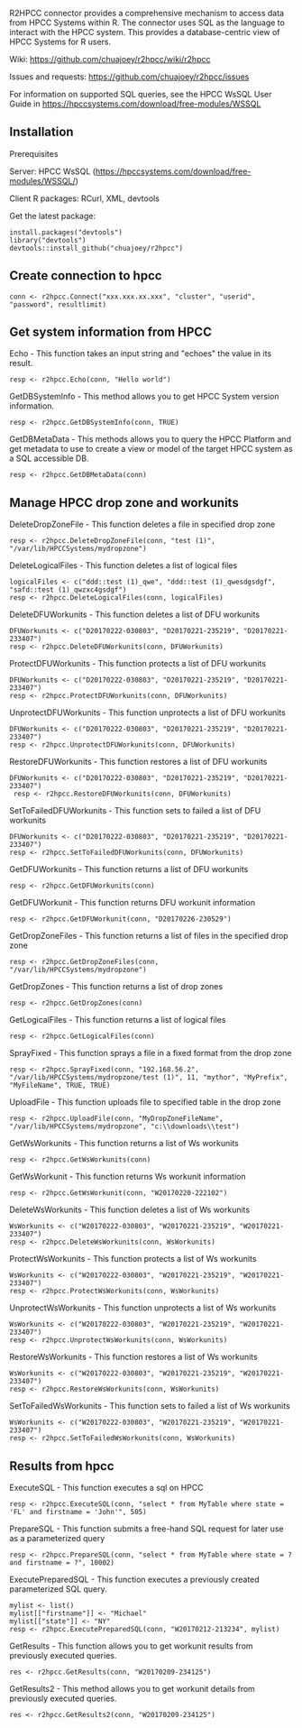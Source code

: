 R2HPCC connector provides a comprehensive mechanism to access data from HPCC Systems within R. The connector uses SQL as the language to interact with the HPCC system. This provides a database-centric view of HPCC Systems for R users.

Wiki: https://github.com/chuajoey/r2hpcc/wiki/r2hpcc

Issues and requests: https://github.com/chuajoey/r2hpcc/issues

For information on supported SQL queries, see the HPCC WsSQL User Guide in https://hpccsystems.com/download/free-modules/WSSQL

Installation
------------
Prerequisites

Server: HPCC WsSQL (https://hpccsystems.com/download/free-modules/WSSQL/)
	
Client R packages: RCurl, XML, devtools

Get the latest package:

    install.packages("devtools")
    library("devtools")
    devtools::install_github("chuajoey/r2hpcc")

Create connection to hpcc
--------------------------
    conn <- r2hpcc.Connect("xxx.xxx.xx.xxx", "cluster", "userid", "password", resultlimit)


Get system information from HPCC
----------------

Echo - This function takes an input string and "echoes" the value in its result.

    resp <- r2hpcc.Echo(conn, "Hello world")

GetDBSystemInfo - This method allows you to get HPCC System version information.

    resp <- r2hpcc.GetDBSystemInfo(conn, TRUE)

GetDBMetaData - This methods allows you to query the HPCC Platform and get metadata to use to create a view or model of the target HPCC system as a SQL accessible DB.

    resp <- r2hpcc.GetDBMetaData(conn)


Manage HPCC drop zone and workunits
----------------
DeleteDropZoneFile - This function deletes a file in specified drop zone

    resp <- r2hpcc.DeleteDropZoneFile(conn, "test (1)", "/var/lib/HPCCSystems/mydropzone")

DeleteLogicalFiles - This function deletes a list of logical files

    logicalFiles <- c("ddd::test (1)_qwe", "ddd::test (1)_qwesdgsdgf", "safd::test (1)_qwzxc4gsdgf")
    resp <- r2hpcc.DeleteLogicalFiles(conn, logicalFiles)

DeleteDFUWorkunits - This function deletes a list of DFU workunits

    DFUWorkunits <- c("D20170222-030803", "D20170221-235219", "D20170221-233407")
    resp <- r2hpcc.DeleteDFUWorkunits(conn, DFUWorkunits)

ProtectDFUWorkunits - This function protects a list of DFU workunits

    DFUWorkunits <- c("D20170222-030803", "D20170221-235219", "D20170221-233407")
    resp <- r2hpcc.ProtectDFUWorkunits(conn, DFUWorkunits)

UnprotectDFUWorkunits - This function unprotects a list of DFU workunits

    DFUWorkunits <- c("D20170222-030803", "D20170221-235219", "D20170221-233407")
    resp <- r2hpcc.UnprotectDFUWorkunits(conn, DFUWorkunits)

RestoreDFUWorkunits - This function restores a list of DFU workunits

    DFUWorkunits <- c("D20170222-030803", "D20170221-235219", "D20170221-233407")
     resp <- r2hpcc.RestoreDFUWorkunits(conn, DFUWorkunits)

SetToFailedDFUWorkunits - This function sets to failed a list of DFU workunits

    DFUWorkunits <- c("D20170222-030803", "D20170221-235219", "D20170221-233407")
    resp <- r2hpcc.SetToFailedDFUWorkunits(conn, DFUWorkunits)

GetDFUWorkunits - This function returns a list of DFU workunits

    resp <- r2hpcc.GetDFUWorkunits(conn)

GetDFUWorkunit - This function returns DFU workunit information

    resp <- r2hpcc.GetDFUWorkunit(conn, "D20170226-230529")

GetDropZoneFiles - This function returns a list of files in the specified drop zone

    resp <- r2hpcc.GetDropZoneFiles(conn, "/var/lib/HPCCSystems/mydropzone")

GetDropZones - This function returns a list of drop zones

    resp <- r2hpcc.GetDropZones(conn)

GetLogicalFiles - This function returns a list of logical files

    resp <- r2hpcc.GetLogicalFiles(conn)

SprayFixed - This function sprays a file in a fixed format from the drop zone

    resp <- r2hpcc.SprayFixed(conn, "192.168.56.2", "/var/lib/HPCCSystems/mydropzone/test (1)", 11, "mythor", "MyPrefix", "MyFileName", TRUE, TRUE)

UploadFile - This function uploads file to specified table in the drop zone

    resp <- r2hpcc.UploadFile(conn, "MyDropZoneFileName", "/var/lib/HPCCSystems/mydropzone", "c:\\downloads\\test")

GetWsWorkunits - This function returns a list of Ws workunits

    resp <- r2hpcc.GetWsWorkunits(conn)

GetWsWorkunit - This function returns Ws workunit information

    resp <- r2hpcc.GetWsWorkunit(conn, "W20170220-222102")

DeleteWsWorkunits - This function deletes a list of Ws workunits

    WsWorkunits <- c("W20170222-030803", "W20170221-235219", "W20170221-233407")
    resp <- r2hpcc.DeleteWsWorkunits(conn, WsWorkunits)

ProtectWsWorkunits - This function protects a list of Ws workunits

    WsWorkunits <- c("W20170222-030803", "W20170221-235219", "W20170221-233407")
    resp <- r2hpcc.ProtectWsWorkunits(conn, WsWorkunits)

UnprotectWsWorkunits - This function unprotects a list of Ws workunits

    WsWorkunits <- c("W20170222-030803", "W20170221-235219", "W20170221-233407")
    resp <- r2hpcc.UnprotectWsWorkunits(conn, WsWorkunits)

RestoreWsWorkunits - This function restores a list of Ws workunits

    WsWorkunits <- c("W20170222-030803", "W20170221-235219", "W20170221-233407")
    resp <- r2hpcc.RestoreWsWorkunits(conn, WsWorkunits)

SetToFailedWsWorkunits - This function sets to failed a list of Ws workunits

    WsWorkunits <- c("W20170222-030803", "W20170221-235219", "W20170221-233407")
    resp <- r2hpcc.SetToFailedWsWorkunits(conn, WsWorkunits)


Results from hpcc
-----------------
ExecuteSQL - This function executes a sql on HPCC

    resp <- r2hpcc.ExecuteSQL(conn, "select * from MyTable where state = 'FL' and firstname = 'John'", 505)

PrepareSQL - This function submits a free-hand SQL request for later use as a parameterized query

    resp <- r2hpcc.PrepareSQL(conn, "select * from MyTable where state = ? and firstname = ?", 10002)

ExecutePreparedSQL - This function executes a previously created parameterized SQL query.

    mylist <- list()
    mylist[["firstname"]] <- "Michael"
    mylist[["state"]] <- "NY"
    resp <- r2hpcc.ExecutePreparedSQL(conn, "W20170212-213234", mylist)

GetResults - This function allows you to get workunit results from previously executed queries.

    res <- r2hpcc.GetResults(conn, "W20170209-234125")

GetResults2 - This method allows you to get workunit details from previously executed queries.

    res <- r2hpcc.GetResults2(conn, "W20170209-234125")